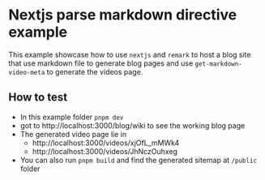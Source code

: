 # Nextjs parse markdown directive example

This example showcase how to use `nextjs` and `remark` to host a blog site that use markdown file to generate blog pages and use `get-markdown-video-meta` to generate the videos page.

## How to test

- In this example folder `pnpm dev`
- got to http://localhost:3000/blog/wiki to see the working blog page
- The generated video page lie in 
  - http://localhost:3000/videos/xjOfL_mMWk4
  - http://localhost:3000/videos/JhNczOuhxeg
- You can also run `pnpm build` and find the generated sitemap at `/public` folder
